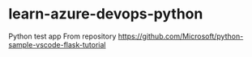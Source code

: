 # learn-azure-devops-python
Python test app From repository https://github.com/Microsoft/python-sample-vscode-flask-tutorial
